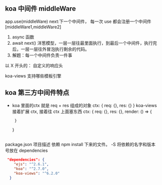 ## koa 中间件 middleWare
app.use(middleWare)
next:下一个中间件， 每一次 use 都会注册一个中间件
[middleWare1,middleWare2]
1. async 函数
2. await next() 洋葱模型，一层一层往最里面执行，到最后一个中间件，执行完后，一层一层往外冒泡执行剩余的代码。
3. 解题：每一个中间件负责一件事

以 X 开头的： 自定义的响应头

koa-views 支持哪些模板引擎

## koa 第三方中间件特点
-  koa 里面的ctx 就是 req + res 组成的对象 
    ctx: {
        req: {},
        res: {}
    }
    koa-views 
    接着扩展 ctx, 接着往 ctx 上面塞东西
    ctx: {
        req: {},
        res: {},
        render: () => {
            
        }
    }
## 
package.json 项目描述
依赖 npm install 下来的文件。
-S  将依赖的名字和版本号放在 dependencies
```json 
 "dependencies": {
    "ejs": "^2.6.1",
    "koa": "^2.7.0",
    "koa-views": "^6.2.0"
  }
```





